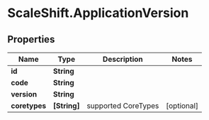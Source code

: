 # ScaleShift.ApplicationVersion

## Properties
Name | Type | Description | Notes
------------ | ------------- | ------------- | -------------
**id** | **String** |  | 
**code** | **String** |  | 
**version** | **String** |  | 
**coretypes** | **[String]** | supported CoreTypes | [optional] 


